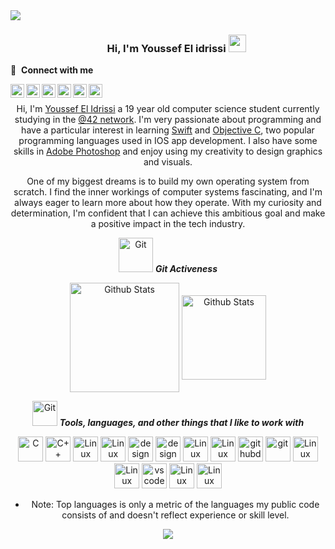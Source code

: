 <div>
<img align="center" src="https://i.imgur.com/4ASafy0.png">
</div>

<h3 align="center">
  &nbsp;&nbsp;&nbsp;&nbsp;&nbsp;&nbsp;&nbsp;Hi, I'm Youssef El idrissi
  <img src="https://media.giphy.com/media/hvRJCLFzcasrR4ia7z/giphy.gif" width="28">
</h3>


🔗 &nbsp;**Connect with me**
<p align="left">
<a href="https://discordapp.com/channels/@me/Joseph#2017/">
  <img align="left" alt="Shibin's Discord" width="22px" src="https://raw.githubusercontent.com/peterthehan/peterthehan/master/assets/discord.svg" />
</a>
<a href="https://www.instagram.com/elidrissi.joseph/">
  <img align="left" alt="Shibin's Instagram" width="22px" src="https://raw.githubusercontent.com/rahuldkjain/github-profile-readme-generator/master/src/images/icons/Social/instagram.svg" />
</a>
<a href="https://twitter.com/joseph_el12/">
  <img align="left" alt="Shibin Thomas | Twitter" width="22px" src="https://raw.githubusercontent.com/peterthehan/peterthehan/master/assets/twitter.svg" />
</a>
<a href="https://www.linkedin.com/in/youssef-el-idrissi-85a299273/">
  <img align="left" alt="Shibin's LinkedIN" width="22px" src="https://raw.githubusercontent.com/peterthehan/peterthehan/master/assets/linkedin.svg" />
</a>
<a href="https://stackoverflow.com/users/20039734/joseph" target="_blank" rel="noreferrer" ><img src="https://raw.githubusercontent.com/danielcranney/readme-generator/main/public/icons/socials/stackoverflow.svg" width="22px" align="left" />
</a>
<a href="https://www.youtube.com/@netproelidrissi/">
  <img align="left" alt="Shibin's YouTube" width="22px" src="https://github.com/peterthehan/peterthehan/blob/main/assets/youtube.svg" />
</a>
<br />
 
 <div align="center">

Hi, I'm [Youssef El Idrissi](https://twitter.com/joseph_el12/) a 19 year old computer science student currently studying in the [@42 network](https://www.42network.org/). I'm very passionate about programming and have a particular interest in learning [Swift](https://developer.apple.com/swift/) and [Objective C](https://developer.apple.com/library/archive/documentation/Cocoa/Conceptual/ProgrammingWithObjectiveC/Introduction/Introduction.html), two popular programming languages used in IOS app development. I also have some skills in [Adobe Photoshop](https://www.adobe.com/mena_en/products/photoshop/landpb.html?gclid=CjwKCAjw__ihBhADEiwAXEazJiTSI9WAvZ9IGD4RnP7TTK2s6cX-dXzMM-L8BS4412Rl2r2ogluxQxoCPvUQAvD_BwE&skwcid=AL!3085!3!650623648318!e!!g!!adobe%20photoshop&s_kwcid=AL!3085!3!650623648318!e!!g!!adobe%20photoshop!19789105628!145176032565&mv=search&mv=search&sdid=LZ32SYVR&ef_id=CjwKCAjw__ihBhADEiwAXEazJiTSI9WAvZ9IGD4RnP7TTK2s6cX-dXzMM-L8BS4412Rl2r2ogluxQxoCPvUQAvD_BwE:G:s&s_kwcid=AL!3085!3!650623648318!e!!g!!adobe%20photoshop!19789105628!145176032565) and enjoy using my creativity to design graphics and visuals.
</h1>

<div align="center">
  
One of my biggest dreams is to build my own operating system from scratch. I find the inner workings of computer systems fascinating, and I'm always eager to learn more about how they operate. With my curiosity and determination, I'm confident that I can achieve this ambitious goal and make a positive impact in the tech industry.

 <p align="center">
 <img src="https://media.giphy.com/media/W5eoZHPpUx9sapR0eu/giphy.gif" width="55" alt="Git"/>&nbsp;<i><b>Git Activeness</b></i>
</p>

<span align="center">
  <img align="center" src="https://github-readme-stats.vercel.app/api?username=joseph-el&show_icons=true&theme=material-palenight&bg_color=0D1017&hide_border=true" alt="Github Stats" height=175/>
</span>

<span align="center">
  <img align="center" src="https://github-readme-stats.vercel.app/api/top-langs/?username=joseph-el&layout=compact&theme=material-palenight&bg_color=0D1017&hide_border=true" alt="Github Stats" height=135 />
</span>
  
<p align="center">
 <img src="https://media.giphy.com/media/xThta1wmw6DUBWgyXK/giphy.gif" width="40" alt="Git"/>&nbsp;<i><b>Tools, languages, and other things that I like to work with</b></i>
</p>

<a href="https://docs.microsoft.com/en-us/cpp/?view=msvc-170" target="_blank" rel="noreferrer"><img src="https://skillicons.dev/icons?i=c" height="40" alt="C" /></a>
<a href="https://docs.microsoft.com/en-us/cpp/?view=msvc-170" target="_blank" rel="noreferrer"><img src="https://skillicons.dev/icons?i=cpp" height="40" alt="C++" /></a>
<a href="https://developer.apple.com/swift/" target="_blank" rel="noreferrer"><img src="https://skillicons.dev/icons?i=swift" height="40" alt="Linux" /></a>
<a href="https://tauri.app/" target="_blank" rel="noreferrer"><img src="https://skillicons.dev/icons?i=tauri" height="40" alt="Linux" /></a>
<a href="https://www.adobe.com/mena_en/products/illustrator.html?gclid=CjwKCAjw__ihBhADEiwAXEazJg5MRwhYP1dJxDSWF6lyHQJGpyRnRKsGxbOOvwMfpJwfimAXPBcu-hoCENoQAvD_BwE&skwcid=AL!3085!3!650623857532!e!!g!!illustrator%20adobe&mv=search&mv=search&sdid=KCJMVLF6&ef_id=CjwKCAjw__ihBhADEiwAXEazJg5MRwhYP1dJxDSWF6lyHQJGpyRnRKsGxbOOvwMfpJwfimAXPBcu-hoCENoQAvD_BwE:G:s&s_kwcid=AL!3085!3!650623857532!e!!g!!illustrator%20adobe!19781109735!146381061283" target="_blank" rel="noreferrer"><img src="https://skillicons.dev/icons?i=ai" height="40" alt="design" /></a>
<a href="https://www.adobe.com/mena_en/products/photoshop/landpb.html?gclid=CjwKCAjw__ihBhADEiwAXEazJtY1H16YcYcg0TtJwVyCgOhPnw7zM9FpYQNXvOCIHK7-KeOwWnfMbRoCTnMQAvD_BwE&skwcid=AL!3085!3!650623648318!e!!g!!adobe%20photoshop&s_kwcid=AL!3085!3!650623648318!e!!g!!adobe%20photoshop!19789105628!145176032565&mv=search&mv=search&sdid=LZ32SYVR&ef_id=CjwKCAjw__ihBhADEiwAXEazJtY1H16YcYcg0TtJwVyCgOhPnw7zM9FpYQNXvOCIHK7-KeOwWnfMbRoCTnMQAvD_BwE:G:s&s_kwcid=AL!3085!3!650623648318!e!!g!!adobe%20photoshop!19789105628!145176032565" target="_blank" rel="noreferrer"><img src="https://skillicons.dev/icons?i=ps" height="40" alt="design " /></a>
<a href="https://www.adobe.com/mena_en/products/premiere.html?gclid=CjwKCAjwov6hBhBsEiwAvrvN6OXNah0xEqfZRW5f8K4riF07Kdkrnr32-8_gSGN1pplcpgk4pQD2TBoCkdgQAvD_BwE&skwcid=AL!3085!3!650693393888!e!!g!!adobe%20premiere%20pro&s_kwcid=AL!3085!3!650693393888!e!!g!!adobe%20premiere%20pro!19781094681!148375829482&mv=search&sdid=LQLZT7BT&ef_id=CjwKCAjwov6hBhBsEiwAvrvN6OXNah0xEqfZRW5f8K4riF07Kdkrnr32-8_gSGN1pplcpgk4pQD2TBoCkdgQAvD_BwE:G:s&s_kwcid=AL!3085!3!650693393888!e!!g!!adobe%20premiere%20pro!19781094681!148375829482" target="_blank" rel="noreferrer"><img src="https://skillicons.dev/icons?i=pr" height="40" alt="Linux" /></a>
<a href="https://www.r-project.org/" target="_blank" rel="noreferrer"><img src="https://skillicons.dev/icons?i=r" height="40" alt="Linux" /></a>
<a href="https://desktop.github.com/" target="_blank" rel="noreferrer"><img src="https://skillicons.dev/icons?i=github" height="40" alt="githubdesktop" /></a>
<a href="https://git-scm.com/" target="_blank" rel="noreferrer"><img src="https://skillicons.dev/icons?i=git" height="40" alt="git" /></a>
<a href="https://www.linux.org/" target="_blank" rel="noreferrer"><img src="https://skillicons.dev/icons?i=linux" height="40" alt="Linux" /></a>
<a href="https://www.gnu.org/software/bash/" target="_blank" rel="noreferrer"><img src="https://skillicons.dev/icons?i=bash" height="40" alt="Linux" /></a>
<a href="https://code.visualstudio.com/" target="_blank" rel="noreferrer"><img src="https://skillicons.dev/icons?i=vscode" height="40" alt="vscode" /></a>
<a href="https://www.vim.org/" target="_blank" rel="noreferrer"><img src="https://skillicons.dev/icons?i=vim" height="40" alt="Linux" /></a>
<a href="https://fileinfo.com/extension/md#:~:text=An%20MD%20file%20is%20a,%2C%20headers%2C%20table%20formatting)." target="_blank" rel="noreferrer"><img src="https://skillicons.dev/icons?i=md" height="40" alt="Linux" /></a>
</div>
</a>

- Note: Top languages is only a metric of the languages my public code consists of and doesn't reflect experience or skill level.

</div>

<p align="center">
  <a href="https://github.com/DenverCoder1/readme-typing-svg"><img src="https://readme-typing-svg.herokuapp.com?lines=Computer+Science+Student;Tech%20Enthusiast;Cafephile;Always%20learning%20new%20things;Evolving&center=true&width=500&height=50"></a>
</p>



